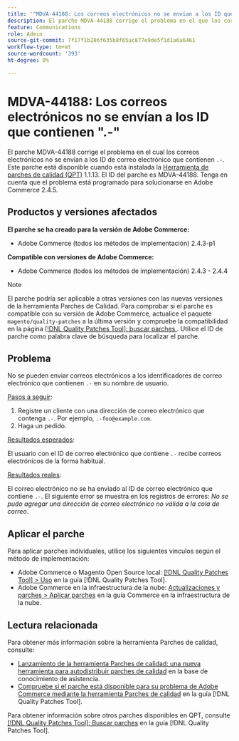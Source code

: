 ```yaml
---
title: '"MDVA-44188: Los correos electrónicos no se envían a los ID que contienen".-"'''
description: El parche MDVA-44188 corrige el problema en el que los correos electrónicos no se envían a los ID de correo electrónico que contienen ".-". Este parche está disponible cuando está instalada la [Quality Patches Tool (QPT)](https://experienceleague.adobe.com/es/docs/commerce-knowledge-base/kb/announcements/commerce-announcements/magento-quality-patches-released-new-tool-to-self-serve-quality-patches) 1.1.13. El ID del parche es MDVA-44188. Tenga en cuenta que el problema está programado para solucionarse en Adobe Commerce 2.4.5.
feature: Communications
role: Admin
source-git-commit: 7f17f1b286f635b8f65ac877e9de5f1d1a6a6461
workflow-type: tm+mt
source-wordcount: '393'
ht-degree: 0%

---
```


# MDVA-44188: Los correos electrónicos no se envían a los ID que contienen &quot;.-&quot;

El parche MDVA-44188 corrige el problema en el cual los correos electrónicos no se envían a los ID de correo electrónico que contienen `.-`. Este parche está disponible cuando está instalada la [Herramienta de parches de calidad (QPT)](https://experienceleague.adobe.com/es/docs/commerce-knowledge-base/kb/announcements/commerce-announcements/magento-quality-patches-released-new-tool-to-self-serve-quality-patches) 1.1.13. El ID del parche es MDVA-44188. Tenga en cuenta que el problema está programado para solucionarse en Adobe Commerce 2.4.5.

## Productos y versiones afectados

**El parche se ha creado para la versión de Adobe Commerce:**

* Adobe Commerce (todos los métodos de implementación) 2.4.3-p1

**Compatible con versiones de Adobe Commerce:**

* Adobe Commerce (todos los métodos de implementación) 2.4.3 - 2.4.4

>[!NOTE]
>
>El parche podría ser aplicable a otras versiones con las nuevas versiones de la herramienta Parches de Calidad. Para comprobar si el parche es compatible con su versión de Adobe Commerce, actualice el paquete `magento/quality-patches` a la última versión y compruebe la compatibilidad en la página [[!DNL Quality Patches Tool]: buscar parches ](https://experienceleague.adobe.com/es/docs/commerce-knowledge-base/kb/announcements/commerce-announcements/magento-quality-patches-released-new-tool-to-self-serve-quality-patches). Utilice el ID de parche como palabra clave de búsqueda para localizar el parche.

## Problema

No se pueden enviar correos electrónicos a los identificadores de correo electrónico que contienen `.-` en su nombre de usuario.

<u>Pasos a seguir</u>:

1. Registre un cliente con una dirección de correo electrónico que contenga `.-`. Por ejemplo, `.-foo@example.com`.
1. Haga un pedido.

<u>Resultados esperados</u>:

El usuario con el ID de correo electrónico que contiene `.-` recibe correos electrónicos de la forma habitual.

<u>Resultados reales</u>:

El correo electrónico no se ha enviado al ID de correo electrónico que contiene `.-`. El siguiente error se muestra en los registros de errores: *No se pudo agregar una dirección de correo electrónico no válida a la cola de correo*.

## Aplicar el parche

Para aplicar parches individuales, utilice los siguientes vínculos según el método de implementación:

* Adobe Commerce o Magento Open Source local: [[!DNL Quality Patches Tool] > Uso](/help/tools/quality-patches-tool/usage.md) en la guía [!DNL Quality Patches Tool].
* Adobe Commerce en la infraestructura de la nube: [Actualizaciones y parches > Aplicar parches](https://experienceleague.adobe.com/docs/commerce-cloud-service/user-guide/develop/upgrade/apply-patches.html?lang=es) en la guía Commerce en la infraestructura de la nube.

## Lectura relacionada

Para obtener más información sobre la herramienta Parches de calidad, consulte:

* [Lanzamiento de la herramienta Parches de calidad: una nueva herramienta para autodistribuir parches de calidad](https://experienceleague.adobe.com/es/docs/commerce-knowledge-base/kb/announcements/commerce-announcements/magento-quality-patches-released-new-tool-to-self-serve-quality-patches) en la base de conocimiento de asistencia.
* [Compruebe si el parche está disponible para su problema de Adobe Commerce mediante la herramienta Parches de calidad](/help/tools/quality-patches-tool/patches-available-in-qpt/check-patch-for-magento-issue-with-magento-quality-patches.md) en la guía [!DNL Quality Patches Tool].

Para obtener información sobre otros parches disponibles en QPT, consulte [[!DNL Quality Patches Tool]: Buscar parches](https://experienceleague.adobe.com/tools/commerce-quality-patches/index.html?lang=es) en la guía [!DNL Quality Patches Tool].

